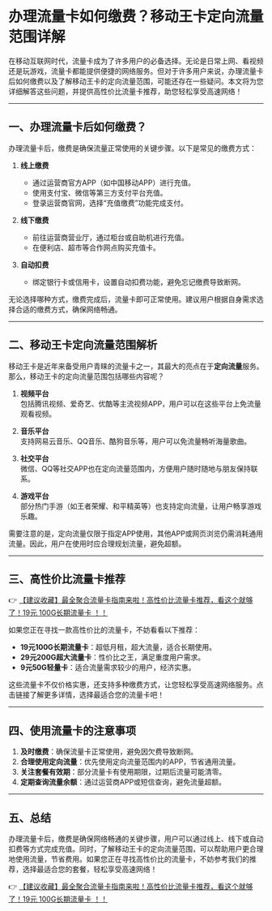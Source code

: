 # 办理流量卡如何缴费？移动王卡定向流量范围详解

在移动互联网时代，流量卡成为了许多用户的必备选择。无论是日常上网、看视频还是玩游戏，流量卡都能提供便捷的网络服务。但对于许多用户来说，办理流量卡后如何缴费以及了解移动王卡的定向流量范围，可能还存在一些疑问。本文将为您详细解答这些问题，并提供高性价比流量卡推荐，助您轻松享受高速网络！

---

## 一、办理流量卡后如何缴费？

办理流量卡后，缴费是确保流量正常使用的关键步骤。以下是常见的缴费方式：

1. **线上缴费**  
   - 通过运营商官方APP（如中国移动APP）进行充值。  
   - 使用支付宝、微信等第三方支付平台充值。  
   - 登录运营商官网，选择“充值缴费”功能完成支付。  

2. **线下缴费**  
   - 前往运营商营业厅，通过柜台或自助机进行充值。  
   - 在便利店、超市等合作网点购买充值卡。  

3. **自动扣费**  
   - 绑定银行卡或信用卡，设置自动扣费功能，避免忘记缴费导致断网。  

无论选择哪种方式，缴费完成后，流量卡即可正常使用。建议用户根据自身需求选择合适的缴费方式，确保网络畅通。

---

## 二、移动王卡定向流量范围解析

移动王卡是近年来备受用户青睐的流量卡之一，其最大的亮点在于**定向流量**服务。那么，移动王卡的定向流量范围包括哪些内容呢？

1. **视频平台**  
   包括腾讯视频、爱奇艺、优酷等主流视频APP，用户可以在这些平台上免流量观看视频。  

2. **音乐平台**  
   支持网易云音乐、QQ音乐、酷狗音乐等，用户可以免流量畅听海量歌曲。  

3. **社交平台**  
   微信、QQ等社交APP也在定向流量范围内，方便用户随时随地与朋友保持联系。  

4. **游戏平台**  
   部分热门手游（如王者荣耀、和平精英等）也支持定向流量，让用户畅享游戏乐趣。  

需要注意的是，定向流量仅限于指定APP使用，其他APP或网页浏览仍需消耗通用流量。因此，用户在使用时应合理规划流量，避免超额。

---

## 三、高性价比流量卡推荐

👉 [【建议收藏】最全聚合流量卡指南来啦！高性价比流量卡推荐，看这个就够了！19元 100G长期流量卡 ！！](https://bit.ly/Liuliangka)

如果您正在寻找一款高性价比的流量卡，不妨看看以下推荐：  
- **19元100G长期流量卡**：超低月租，超大流量，适合长期使用。  
- **29元200G超大流量卡**：性价比之王，满足重度用户需求。  
- **9元50G轻量卡**：适合流量需求较少的用户，经济实惠。  

这些流量卡不仅价格实惠，还支持多种缴费方式，让您轻松享受高速网络服务。点击链接了解更多详情，选择最适合您的流量卡吧！

---

## 四、使用流量卡的注意事项

1. **及时缴费**：确保流量卡正常使用，避免因欠费导致断网。  
2. **合理使用定向流量**：优先使用定向流量范围内的APP，节省通用流量。  
3. **关注套餐有效期**：部分流量卡有使用期限，过期后流量可能清零。  
4. **定期查询流量余额**：通过运营商APP或短信查询，避免流量超额。  

---

## 五、总结

办理流量卡后，缴费是确保网络畅通的关键步骤，用户可以通过线上、线下或自动扣费等方式完成充值。同时，了解移动王卡的定向流量范围，可以帮助用户更合理地使用流量，节省费用。如果您正在寻找高性价比的流量卡，不妨参考我们的推荐，选择最适合您的套餐，轻松享受高速网络！

👉 [【建议收藏】最全聚合流量卡指南来啦！高性价比流量卡推荐，看这个就够了！19元 100G长期流量卡 ！！](https://bit.ly/Liuliangka)
